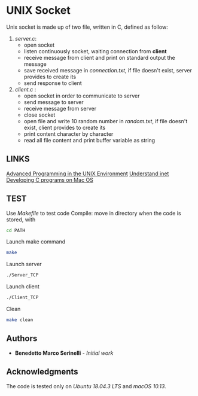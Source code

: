 # UNIX Socket
Unix socket is made up of two file, written in C, defined as follow:
1. _server.c_: 
    * open socket
    * listen continuously socket, waiting connection from **client**
    * receive message from client and print on standard output the message
    * save received message in _connection.txt_, if file doesn't exist, server provides to create its
    * send response to client
2. _client.c_ :
    * open socket in order to communicate to server
    * send message to server
    * receive message from server
    * close socket 
    * open file and write 10 random number in _random.txt_, if file doesn't exist, client provides to create its
    * print content character by character
    * read all file content and print buffer variable as string
## LINKS
[Advanced Programming in the UNIX Environment](https://zodml.org/sites/default/files/Advanced_Programming_in_the_UNIX_Environment%2C_3rd_Edition.pdf)
[Understand inet](https://stackoverflow.com/questions/1593946/what-is-af-inet-and-why-do-i-need-it)
[Developing C programs on Mac OS](https://www.cs.auckland.ac.nz/~paul/C/Mac/)
## TEST
Use _Makefile_ to test code
Compile: move in directory when the code is stored, with 
```bash
cd PATH
```
Launch make command
```bash
make
```
Launch server
```bash
./Server_TCP 
```
Launch client
```bash
./Client_TCP
```
Clean 
```bash
make clean
```
## Authors
* **Benedetto Marco Serinelli** - *Initial work* 
## Acknowledgments
The code is tested only on _Ubuntu 18.04.3 LTS_ and _macOS 10.13_.
